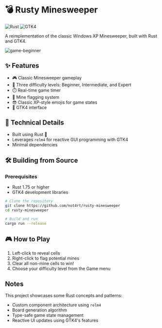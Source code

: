 # 💣 Rusty Minesweeper

![Rust](https://img.shields.io/badge/Rust-1.75%2B-orange.svg)
![GTK4](https://img.shields.io/badge/GTK-4.0-blue.svg)

A reimplementation of the classic Windows XP Minesweeper, built with Rust and GTK4.

![game-beginner](https://github.com/user-attachments/assets/9a3fde8a-98e6-4f6d-96d5-67f10e00fedd)

## ✨ Features

- 🎮 Classic Minesweeper gameplay
- 🎯 Three difficulty levels: Beginner, Intermediate, and Expert
- ⏱️ Real-time game timer
- 🚩 Mine flagging system
- 😎 Classic XP-style emojis for game states
- 🎨 GTK4 interface

## 🚀 Technical Details

- Built using Rust 🦀
- Leverages `relm4` for reactive GUI programming with GTK4
- Minimal dependencies

## 🛠️ Building from Source

### Prerequisites

- Rust 1.75 or higher
- GTK4 development libraries

```bash
# Clone the repository
git clone https://github.com/not4rt/rusty-minesweeper
cd rusty-minesweeper

# Build and run
cargo run --release
```

## 🎮 How to Play

1. Left-click to reveal cells
2. Right-click to flag potential mines
3. Clear all non-mine cells to win!
4. Choose your difficulty level from the Game menu

## Notes

This project showcases some Rust concepts and patterns:

- Custom component architecture using `relm4`
- Board generation algorithm
- Type-safe game state management
- Reactive UI updates using GTK4's features
